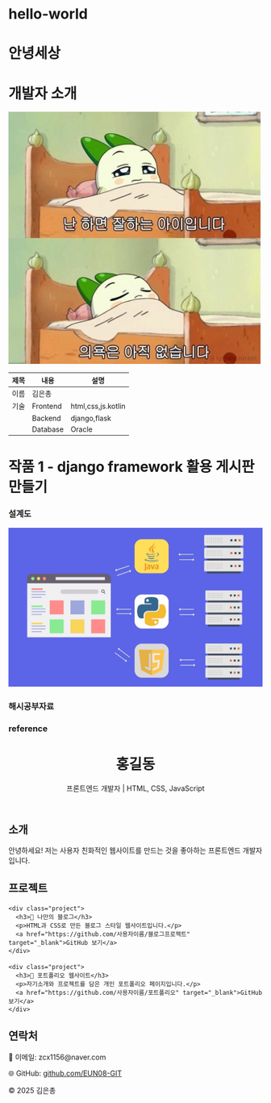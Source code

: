 # hello-world

# 안녕세상
# 개발자 소개
<img src="img1.jpg" width="500" height="500"/>

|제목|내용|설명|
|------|---|---|
|이름|김은총| |
|기술|Frontend|html,css,js.kotlin|
|    |Backend|django,flask|
|    |Database|Oracle|

# 작품 1 - django framework 활용 게시판 만들기
### 설계도
<img src = "archi.jpg"/>

### 해시공부자료

<object data="hash.pdf" width="1000" height="1000" type='application/pdf'/>



### reference

</head>
<body>

  <header>
    <h1>홍길동</h1>
    <p>프론트엔드 개발자 | HTML, CSS, JavaScript</p>
  </header>

  <section>
    <h2>소개</h2>
    <p>안녕하세요! 저는 사용자 친화적인 웹사이트를 만드는 것을 좋아하는 프론트엔드 개발자입니다.</p>
  </section>

  <section>
    <h2>프로젝트</h2>
    
    <div class="project">
      <h3>📌 나만의 블로그</h3>
      <p>HTML과 CSS로 만든 블로그 스타일 웹사이트입니다.</p>
      <a href="https://github.com/사용자이름/블로그프로젝트" target="_blank">GitHub 보기</a>
    </div>

    <div class="project">
      <h3>📌 포트폴리오 웹사이트</h3>
      <p>자기소개와 프로젝트를 담은 개인 포트폴리오 페이지입니다.</p>
      <a href="https://github.com/사용자이름/포트폴리오" target="_blank">GitHub 보기</a>
    </div>
  </section>

  <section>
    <h2>연락처</h2>
    <p>📧 이메일: zcx1156@naver.com
    <p>🌐 GitHub: <a href="https://github.com/EUN08-GIT" target="_blank">github.com/EUN08-GIT</a></p>
  </section>

  <footer>
    &copy; 2025 김은총
  </footer>

</body>
</html>



